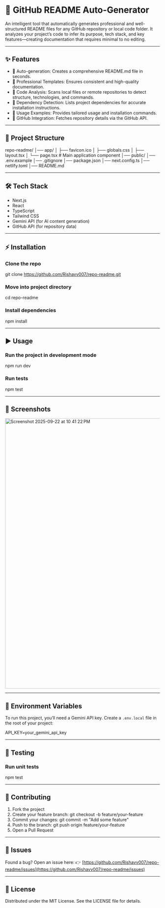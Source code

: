 # 🚀 GitHub README Auto-Generator

An intelligent tool that automatically generates professional and well-structured README files for any GitHub repository or local code folder.
It analyzes your project’s code to infer its purpose, tech stack, and key features—creating documentation that requires minimal to no editing.

---

## ✨ Features

* 🔹 Auto-generation: Creates a comprehensive README.md file in seconds.
* 🔹 Professional Templates: Ensures consistent and high-quality documentation.
* 🔹 Code Analysis: Scans local files or remote repositories to detect structure, technologies, and commands.
* 🔹 Dependency Detection: Lists project dependencies for accurate installation instructions.
* 🔹 Usage Examples: Provides tailored usage and installation commands.
* 🔹 GitHub Integration: Fetches repository details via the GitHub API.

---

## 📂 Project Structure

repo-readme/
│── app/
│   ├── favicon.ico
│   ├── globals.css
│   ├── layout.tsx
│   └── page.tsx      # Main application component
│── public/
│── .env.example
│── .gitignore
│── package.json
│── next.config.ts
│── netlify.toml
│── README.md

---

## 🛠️ Tech Stack

* Next.js
* React
* TypeScript
* Tailwind CSS
* Gemini API (for AI content generation)
* GitHub API (for repository data)

---

## ⚡ Installation

### Clone the repo
git clone https://github.com/Rishavv007/repo-readme.git

### Move into project directory
cd repo-readme

### Install dependencies
npm install


---

## ▶️ Usage

### Run the project in development mode
npm run dev

### Run tests
npm test

---

## 📸 Screenshots

<img width="1470" height="881" alt="Screenshot 2025-09-22 at 10 41 22 PM" src="https://github.com/user-attachments/assets/38063d89-4d04-469b-8044-341fad751c61" />


---

## 🔑 Environment Variables

To run this project, you’ll need a Gemini API key.
Create a `.env.local` file in the root of your project:

API\_KEY=your\_gemini\_api\_key

---

## 🧪 Testing

### Run unit tests
npm test

---

## 🤝 Contributing

1. Fork the project
2. Create your feature branch: git checkout -b feature/your-feature
3. Commit your changes: git commit -m "Add some feature"
4. Push to the branch: git push origin feature/your-feature
5. Open a Pull Request

---

## 🐛 Issues

Found a bug? Open an issue here:
👉 [https://github.com/Rishavv007/repo-readme/issues](https://github.com/Rishavv007/repo-readme/issues)

---

## 📜 License

Distributed under the MIT License.
See the LICENSE file for details.


